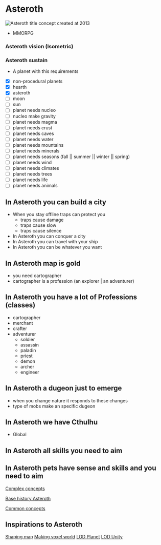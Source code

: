 # Asteroth
![Asteroth title concept created at 2013](https://scontent.fplu39-1.fna.fbcdn.net/v/t1.6435-9/69718261_2254637104847562_6329500450940780544_n.jpg?_nc_cat=103&ccb=1-7&_nc_sid=5f2048&_nc_ohc=FhB8OZvHetYAX_aZo5V&_nc_ht=scontent.fplu39-1.fna&oh=00_AfApt2LC0KRnnKWcFlWfZrGHU9J7y3Oh_55Lw6oyypz58g&oe=6613431A)
- MMORPG

### Asteroth vision (Isometric)
### Asteroth sustain
  
- A planet with this requirements
- [x] non-procedural planets
- [x] hearth 
- [x] asteroth
- [ ] moon
- [ ] sun
- [ ] planet needs nucleo
- [ ] nucleo make gravity
- [ ] planet needs magma
- [ ] planet needs crust
- [ ] planet needs caves
- [ ] planet needs water
- [ ] planet needs mountains
- [ ] planet needs minerals
- [ ] planet needs seasons (fall || summer || winter || spring)
- [ ] planet needs wind
- [ ] planet needs climates
- [ ] planet needs trees
- [ ] planet needs life
- [ ] planet needs animals

## In Asteroth you can build a city
- When you stay offline traps can protect you
  * traps cause damage
  * traps cause slow
  * traps cause silence
- In Asteroth you can conquer a city
- In Asteroth you can travel with your ship
- In Asteroth you can be whatever you want

## In Asteroth map is gold
- you need cartographer
- cartographer is a profession (an explorer | an adventurer)

## In Asteroth you have a lot of Professions (classes)
- cartographer
- merchant
- crafter
- adventurer
  *  soldier
  *  assassin
  *  paladin
  *  priest
  *  demon
  *  archer
  *  engineer


## In Asteroth a dugeon just to emerge
- when you change nature it responds to these changes
- type of mobs make an specific dugeon

## In Asteroth we have Cthulhu
- Global

## In Asteroth all skills you need to aim
## In Asteroth pets have sense and skills and you need to aim

[Complex concepts](https://www.figma.com/file/E8NUrxF0Zewbh1yjEjK4TQ/Asteroth-Concept?type=design&node-id=0-1&mode=design&t=xVspUdKty8xuAWqE-0)

[Base history Asteroth](https://docs.google.com/document/d/1LuDPfviZ88G22-sRTWlwPqgNYt_U2yhAzYpFDi5Bu1I/edit)

[Common concepts](https://www.notion.so/Asteroth-49ce46bfcf4d443a891f68e51577121f)


## Inspirations to Asteroth

[Shaping map](https://www.youtube.com/watch?v=6bnFfE82AJg)
[Making voxel world](https://www.youtube.com/watch?v=G5H7oRlr11s)
[LOD Planet](https://www.youtube.com/watch?v=lThxbFvbRew&list=PLwRBcuYHwOZ9QVCaZWChCugGIsWuUaTZA)
[LOD Unity](https://www.youtube.com/watch?v=lThxbFvbRew)
